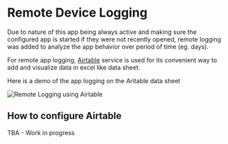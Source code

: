 # Remote Device Logging
Due to nature of this app being always active and making sure the configured app is started if they were not recently opened, remote logging was added to analyze the app behavior over period of time (eg. days).

For remote app logging, [Airtable](https://airtable.com/) service is used for its convenient way to add and visualize data in excel like data sheet.

Here is a demo of the app logging on the Aritable data sheet

![Remote Logging using Airtable](https://github.com/user-attachments/assets/e91b46d3-cffa-41b6-8ebc-6cd852ede9e7)


## How to configure Airtable
TBA - Work in progress
